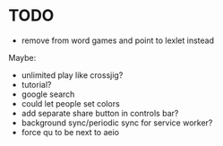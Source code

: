 # TODO

- remove from word games and point to lexlet instead

Maybe:

- unlimited play like crossjig?
- tutorial?
- google search
- could let people set colors
- add separate share button in controls bar?
- background sync/periodic sync for service worker?
- force qu to be next to aeio
